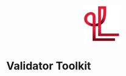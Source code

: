 <p align="center">
  <img src="./media/logo.png"  alt="Logo" width="100" height="100">
</p>

# Validator Toolkit
